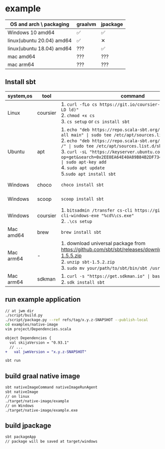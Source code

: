 # example

|OS and arch \\ packaging |graalvm|jpackage|
|---|---|---|
|Windows 10 amd64|✅|✅|
|linux(ubuntu 20.04) amd64|✅|✕|
|linux(ubuntu 18.04) amd64|???|✅|
|mac amd64|???|???|
|mac arm64|???|???|

## Install sbt

|system,os|tool|command|note|
|---|---|---|---|
|Linux |coursier|1. `curl -fLo cs https://git.io/coursier-cli-"$(uname \| tr LD ld)"` <br/> 2. `chmod +x cs` <br/>3. `cs setup` or `cs install sbt`|https://get-coursier.io/docs/cli-installation#linux-macos|
|Ubuntu|apt|1. `echo "deb https://repo.scala-sbt.org/scalasbt/debian all main" \| sudo tee /etc/apt/sources.list.d/sbt.list`<br>2. `echo "deb https://repo.scala-sbt.org/scalasbt/debian /" \| sudo tee /etc/apt/sources.list.d/sbt_old.list` <br>3. `curl -sL "https://keyserver.ubuntu.com/pks/lookup?op=get&search=0x2EE0EA64E40A89B84B2DF73499E82A75642AC823" \| sudo apt-key add`<br> 4. `sudo apt update`<br/>5.`sudo apt install sbt` |https://www.scala-sbt.org/1.x/docs/Installing-sbt-on-Linux.html|
|Windows| choco | `choco install sbt`|https://www.scala-sbt.org/1.x/docs/Installing-sbt-on-Windows.html|
|Windows| scoop | `scoop install sbt`|https://www.scala-sbt.org/1.x/docs/Installing-sbt-on-Windows.html|
|Windows | coursier|1. `bitsadmin /transfer cs-cli https://git.io/coursier-cli-windows-exe "%cd%\cs.exe"` <br/>2. `.\cs setup`|https://get-coursier.io/docs/cli-installation#windows|
|Mac amd64|brew|`brew install sbt`| https://www.scala-sbt.org/1.x/docs/Installing-sbt-on-Mac.html|
|Mac arm64| - |1. download universal package from https://github.com/sbt/sbt/releases/download/v1.5.5/sbt-1.5.5.zip<br/>2. `unzip sbt-1.5.2.zip`<br/>3. `sudo mv your/path/to/sbt/bin/sbt /usr/local/bin` |
|Mac arm64|sdkman|1. `curl -s "https://get.sdkman.io" \| bash`<br>2. `sdk install sbt` |https://stackoverflow.com/questions/66464412/install-scala-to-apple-silicon|
## run example application

```sh
// at jwm dir
./script/build.py
./script/package.py --ref refs/tag/x.y.z-SNAPSHOT --publish-local
cd examples/native-image
vim project/Dependencies.scala
```

```diff
object Dependencies {
  val skijaVersion = "0.93.1"
  // ...
+   val jwmVersion = "x.y.z-SNAPSHOT"
```

```sh
sbt run
```
## build graal native image

```sh
sbt nativeImageCommand nativeImageRunAgent
sbt nativeImage
// on linux
./target/native-image/example
// on Windows
./target/native-image/example.exe
```

## build jpackage

```sh
sbt packageApp
// package will be saved at target/windows
```
